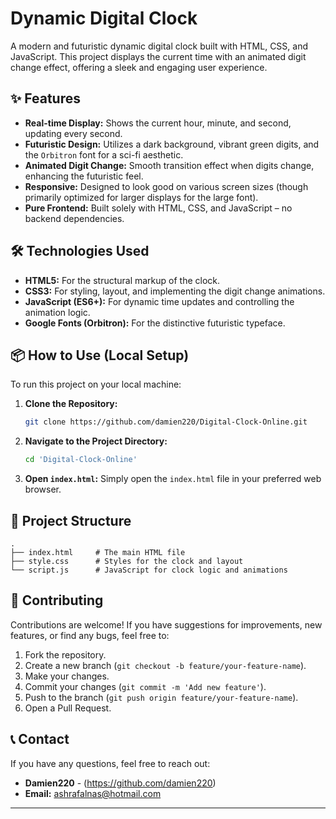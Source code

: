 # Dynamic Digital Clock

 A modern and futuristic dynamic digital clock built with HTML, CSS, and JavaScript. This project displays the current time with an animated digit change effect, offering a sleek and engaging user experience.

## ✨ Features

  * **Real-time Display:** Shows the current hour, minute, and second, updating every second.
  * **Futuristic Design:** Utilizes a dark background, vibrant green digits, and the `Orbitron` font for a sci-fi aesthetic.
  * **Animated Digit Change:** Smooth transition effect when digits change, enhancing the futuristic feel.
  * **Responsive:** Designed to look good on various screen sizes (though primarily optimized for larger displays for the large font).
  * **Pure Frontend:** Built solely with HTML, CSS, and JavaScript – no backend dependencies.


## 🛠️ Technologies Used

  * **HTML5:** For the structural markup of the clock.
  * **CSS3:** For styling, layout, and implementing the digit change animations.
  * **JavaScript (ES6+):** For dynamic time updates and controlling the animation logic.
  * **Google Fonts (Orbitron):** For the distinctive futuristic typeface.

## 📦 How to Use (Local Setup)

To run this project on your local machine:

1.  **Clone the Repository:**

    ```bash
    git clone https://github.com/damien220/Digital-Clock-Online.git
    ```

2.  **Navigate to the Project Directory:**

    ```bash
    cd 'Digital-Clock-Online'
    ```

3.  **Open `index.html`:**
    Simply open the `index.html` file in your preferred web browser.

## 📂 Project Structure

```
.
├── index.html     # The main HTML file
├── style.css      # Styles for the clock and layout
└── script.js      # JavaScript for clock logic and animations
```

## 💖 Contributing

Contributions are welcome\! If you have suggestions for improvements, new features, or find any bugs, feel free to:

1.  Fork the repository.
2.  Create a new branch (`git checkout -b feature/your-feature-name`).
3.  Make your changes.
4.  Commit your changes (`git commit -m 'Add new feature'`).
5.  Push to the branch (`git push origin feature/your-feature-name`).
6.  Open a Pull Request.


## 📞 Contact

If you have any questions, feel free to reach out:

  * **Damien220** - (https://github.com/damien220)
  * **Email:** ashrafalnas@hotmail.com

-----
